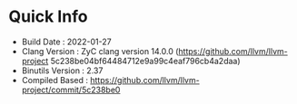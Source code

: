 # Quick Info
* Build Date : 2022-01-27
* Clang Version : ZyC clang version 14.0.0 (https://github.com/llvm/llvm-project 5c238be04bf64484712e9a99c4eaf796cb4a2daa)
* Binutils Version : 2.37
* Compiled Based : https://github.com/llvm/llvm-project/commit/5c238be0

